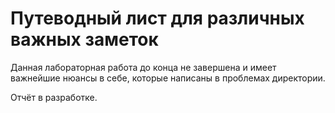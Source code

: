 # Путеводный лист для различных важных заметок
Данная лабораторная работа до конца не завершена и имеет важнейшие нюансы в себе, которые написаны в проблемах директории.

Отчёт в разработке.
